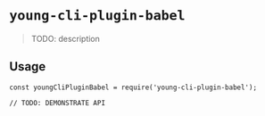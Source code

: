 # `young-cli-plugin-babel`

> TODO: description

## Usage

```
const youngCliPluginBabel = require('young-cli-plugin-babel');

// TODO: DEMONSTRATE API
```
